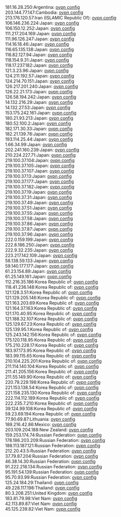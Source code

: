 181.16.28.250:Argentina: [ovpn config](vpn/181_16_28_250.ovpn)  
203.144.77.147:Cambodia: [ovpn config](vpn/203_144_77_147.ovpn)  
213.176.120.57:Iran (ISLAMIC Republic Of): [ovpn config](vpn/213_176_120_57.ovpn)  
106.146.236.224:Japan: [ovpn config](vpn/106_146_236_224.ovpn)  
106.150.12.252:Japan: [ovpn config](vpn/106_150_12_252.ovpn)  
111.217.204.169:Japan: [ovpn config](vpn/111_217_204_169.ovpn)  
111.96.126.247:Japan: [ovpn config](vpn/111_96_126_247.ovpn)  
114.16.18.46:Japan: [ovpn config](vpn/114_16_18_46.ovpn)  
116.65.135.138:Japan: [ovpn config](vpn/116_65_135_138.ovpn)  
116.82.127.94:Japan: [ovpn config](vpn/116_82_127_94.ovpn)  
118.154.9.31:Japan: [ovpn config](vpn/118_154_9_31.ovpn)  
118.17.237.182:Japan: [ovpn config](vpn/118_17_237_182.ovpn)  
121.3.23.96:Japan: [ovpn config](vpn/121_3_23_96.ovpn)  
124.211.192.57:Japan: [ovpn config](vpn/124_211_192_57.ovpn)  
124.214.70.151:Japan: [ovpn config](vpn/124_214_70_151.ovpn)  
126.217.201.240:Japan: [ovpn config](vpn/126_217_201_240.ovpn)  
126.22.21.173:Japan: [ovpn config](vpn/126_22_21_173.ovpn)  
126.58.194.242:Japan: [ovpn config](vpn/126_58_194_242.ovpn)  
14.132.216.29:Japan: [ovpn config](vpn/14_132_216_29.ovpn)  
14.132.27.53:Japan: [ovpn config](vpn/14_132_27_53.ovpn)  
153.175.242.161:Japan: [ovpn config](vpn/153_175_242_161.ovpn)  
180.21.93.213:Japan: [ovpn config](vpn/180_21_93_213.ovpn)  
180.52.100.2:Japan: [ovpn config](vpn/180_52_100_2.ovpn)  
182.171.30.33:Japan: [ovpn config](vpn/182_171_30_33.ovpn)  
182.21.139.78:Japan: [ovpn config](vpn/182_21_139_78.ovpn)  
193.114.25.44:Japan: [ovpn config](vpn/193_114_25_44.ovpn)  
1.66.34.99:Japan: [ovpn config](vpn/1_66_34_99.ovpn)  
202.241.160.239:Japan: [ovpn config](vpn/202_241_160_239.ovpn)  
210.224.227.71:Japan: [ovpn config](vpn/210_224_227_71.ovpn)  
219.100.37.104:Japan: [ovpn config](vpn/219_100_37_104.ovpn)  
219.100.37.105:Japan: [ovpn config](vpn/219_100_37_105.ovpn)  
219.100.37.107:Japan: [ovpn config](vpn/219_100_37_107.ovpn)  
219.100.37.13:Japan: [ovpn config](vpn/219_100_37_13.ovpn)  
219.100.37.177:Japan: [ovpn config](vpn/219_100_37_177.ovpn)  
219.100.37.182:Japan: [ovpn config](vpn/219_100_37_182.ovpn)  
219.100.37.19:Japan: [ovpn config](vpn/219_100_37_19.ovpn)  
219.100.37.31:Japan: [ovpn config](vpn/219_100_37_31.ovpn)  
219.100.37.49:Japan: [ovpn config](vpn/219_100_37_49.ovpn)  
219.100.37.51:Japan: [ovpn config](vpn/219_100_37_51.ovpn)  
219.100.37.55:Japan: [ovpn config](vpn/219_100_37_55.ovpn)  
219.100.37.58:Japan: [ovpn config](vpn/219_100_37_58.ovpn)  
219.100.37.86:Japan: [ovpn config](vpn/219_100_37_86.ovpn)  
219.100.37.87:Japan: [ovpn config](vpn/219_100_37_87.ovpn)  
219.100.37.96:Japan: [ovpn config](vpn/219_100_37_96.ovpn)  
222.0.159.199:Japan: [ovpn config](vpn/222_0_159_199.ovpn)  
222.8.186.250:Japan: [ovpn config](vpn/222_8_186_250.ovpn)  
222.9.32.235:Japan: [ovpn config](vpn/222_9_32_235.ovpn)  
223.217.142.109:Japan: [ovpn config](vpn/223_217_142_109.ovpn)  
58.138.59.133:Japan: [ovpn config](vpn/58_138_59_133.ovpn)  
59.140.177.177:Japan: [ovpn config](vpn/59_140_177_177.ovpn)  
61.23.154.89:Japan: [ovpn config](vpn/61_23_154_89.ovpn)  
61.25.149.161:Japan: [ovpn config](vpn/61_25_149_161.ovpn)  
112.216.35.186:Korea Republic of: [ovpn config](vpn/112_216_35_186.ovpn)  
118.41.236.148:Korea Republic of: [ovpn config](vpn/118_41_236_148.ovpn)  
121.128.3.51:Korea Republic of: [ovpn config](vpn/121_128_3_51.ovpn)  
121.129.205.146:Korea Republic of: [ovpn config](vpn/121_129_205_146.ovpn)  
121.163.203.69:Korea Republic of: [ovpn config](vpn/121_163_203_69.ovpn)  
121.164.37.163:Korea Republic of: [ovpn config](vpn/121_164_37_163.ovpn)  
121.170.40.95:Korea Republic of: [ovpn config](vpn/121_170_40_95.ovpn)  
121.188.32.107:Korea Republic of: [ovpn config](vpn/121_188_32_107.ovpn)  
125.129.67.23:Korea Republic of: [ovpn config](vpn/125_129_67_23.ovpn)  
125.139.95.1:Korea Republic of: [ovpn config](vpn/125_139_95_1.ovpn)  
125.243.142.156:Korea Republic of: [ovpn config](vpn/125_243_142_156.ovpn)  
175.120.118.95:Korea Republic of: [ovpn config](vpn/175_120_118_95.ovpn)  
175.210.228.17:Korea Republic of: [ovpn config](vpn/175_210_228_17.ovpn)  
183.97.173.95:Korea Republic of: [ovpn config](vpn/183_97_173_95.ovpn)  
183.99.115.65:Korea Republic of: [ovpn config](vpn/183_99_115_65.ovpn)  
210.104.225.201:Korea Republic of: [ovpn config](vpn/210_104_225_201.ovpn)  
211.114.140.104:Korea Republic of: [ovpn config](vpn/211_114_140_104.ovpn)  
211.41.205.156:Korea Republic of: [ovpn config](vpn/211_41_205_156.ovpn)  
211.55.149.90:Korea Republic of: [ovpn config](vpn/211_55_149_90.ovpn)  
220.79.229.198:Korea Republic of: [ovpn config](vpn/220_79_229_198.ovpn)  
221.153.138.54:Korea Republic of: [ovpn config](vpn/221_153_138_54.ovpn)  
221.158.235.130:Korea Republic of: [ovpn config](vpn/221_158_235_130.ovpn)  
222.114.112.189:Korea Republic of: [ovpn config](vpn/222_114_112_189.ovpn)  
222.235.7.210:Korea Republic of: [ovpn config](vpn/222_235_7_210.ovpn)  
39.124.99.108:Korea Republic of: [ovpn config](vpn/39_124_99_108.ovpn)  
59.23.69.194:Korea Republic of: [ovpn config](vpn/59_23_69_194.ovpn)  
77.90.69.87:Lithuania: [ovpn config](vpn/77_90_69_87.ovpn)  
189.216.42.86:Mexico: [ovpn config](vpn/189_216_42_86.ovpn)  
203.109.204.188:New Zealand: [ovpn config](vpn/203_109_204_188.ovpn)  
159.253.174.74:Russian Federation: [ovpn config](vpn/159_253_174_74.ovpn)  
178.186.203.209:Russian Federation: [ovpn config](vpn/178_186_203_209.ovpn)  
188.113.187.121:Russian Federation: [ovpn config](vpn/188_113_187_121.ovpn)  
212.20.43.5:Russian Federation: [ovpn config](vpn/212_20_43_5.ovpn)  
37.79.87.204:Russian Federation: [ovpn config](vpn/37_79_87_204.ovpn)  
46.38.14.30:Russian Federation: [ovpn config](vpn/46_38_14_30.ovpn)  
91.222.218.134:Russian Federation: [ovpn config](vpn/91_222_218_134.ovpn)  
95.191.54.139:Russian Federation: [ovpn config](vpn/95_191_54_139.ovpn)  
95.70.93.99:Russian Federation: [ovpn config](vpn/95_70_93_99.ovpn)  
125.24.184.29:Thailand: [ovpn config](vpn/125_24_184_29.ovpn)  
49.228.117.198:Thailand: [ovpn config](vpn/49_228_117_198.ovpn)  
80.3.208.251:United Kingdom: [ovpn config](vpn/80_3_208_251.ovpn)  
183.81.79.98:Viet Nam: [ovpn config](vpn/183_81_79_98.ovpn)  
42.113.89.87:Viet Nam: [ovpn config](vpn/42_113_89_87.ovpn)  
45.125.239.82:Viet Nam: [ovpn config](vpn/45_125_239_82.ovpn)  
